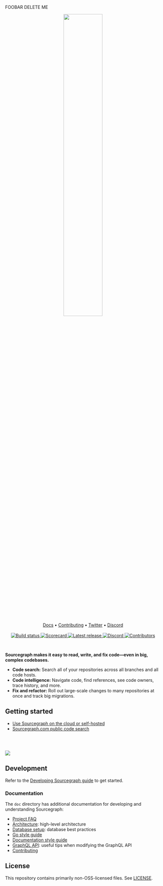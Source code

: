 FOOBAR DELETE ME

<p align="center">
<a href="https://sourcegraph.com/" target="_blank">
<picture>
  <source media="(prefers-color-scheme: dark)" srcset="https://p21.p4.n0.cdn.getcloudapp.com/items/6qub2y6g/8c25cf68-2715-4f0e-9de6-26292fad604f.svg" width="50%">
  <img src="https://p21.p4.n0.cdn.getcloudapp.com/items/12u7NWXL/5e21725d-6e84-4ccd-8300-27bf9a050416.svg" width="50%">
</picture></a>
</p>

<p align="center">
    <a href="https://docs.sourcegraph.com">Docs</a> •
    <a href="https://sourcegraph.com/github.com/sourcegraph/sourcegraph/-/blob/CONTRIBUTING.md">Contributing</a> •
    <a href="https://twitter.com/sourcegraph">Twitter</a> •
    <a href="https://discord.gg/s2qDtYGnAE">Discord</a>
    <br /><br />
    <a href="https://buildkite.com/sourcegraph/sourcegraph">
        <img src="https://badge.buildkite.com/00bbe6fa9986c78b8e8591cffeb0b0f2e8c4bb610d7e339ff6.svg?branch=main" alt="Build status" />
    </a>
    <a href="https://api.securityscorecards.dev/projects/github.com/sourcegraph/sourcegraph">
        <img src="https://img.shields.io/ossf-scorecard/github.com/sourcegraph/sourcegraph?label=openssf%20scorecard" alt="Scorecard" />
    </a>
    <a href="https://github.com/sourcegraph/sourcegraph/releases/">
        <img src="https://img.shields.io/github/release/sourcegraph/Sourcegraph.svg" alt="Latest release" />
    </a>
    <a href="https://srcgr.ph/discord">
        <img src="https://img.shields.io/discord/969688426372825169?color=5765F2" alt="Discord" />
    </a>
    <a href="https://github.com/sourcegraph/sourcegraph/contributors/">
        <img src="https://img.shields.io/github/contributors/sourcegraph/Sourcegraph.svg?color=000000" alt="Contributors" />
    </a>
</p>
<br />

**Sourcegraph makes it easy to read, write, and fix code—even in big, complex codebases.**

- **Code search:** Search all of your repositories across all branches and all code hosts.
- **Code intelligence:** Navigate code, find references, see code owners, trace history, and more.
- **Fix and refactor:** Roll out large-scale changes to many repositories at once and track big migrations.

## Getting started

- [Use Sourcegraph on the cloud or self-hosted](https://docs.sourcegraph.com/)
- [Sourcegraph.com public code search](https://sourcegraph.com/search)

<br><br>

<img src="https://sourcegraph.com/home/banner.png" />

## Development

Refer to the [Developing Sourcegraph guide](https://docs.sourcegraph.com/dev) to get started.

### Documentation

The `doc` directory has additional documentation for developing and understanding Sourcegraph:

- [Project FAQ](./doc/admin/faq.md)
- [Architecture](./doc/dev/background-information/architecture/index.md): high-level architecture
- [Database setup](./doc/dev/background-information/postgresql.md): database best practices
- [Go style guide](./doc/dev/background-information/languages/go.md)
- [Documentation style guide](https://handbook.sourcegraph.com/engineering/product_documentation)
- [GraphQL API](./doc/api/graphql/index.md): useful tips when modifying the GraphQL API
- [Contributing](./CONTRIBUTING.md)

## License

This repository contains primarily non-OSS-licensed files. See [LICENSE](LICENSE).

